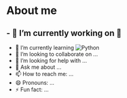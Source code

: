 # About me

## - 🔭 I’m currently working on 🍹
- 🌱 I’m currently learning ![Python](https://7tv.app/emotes/01HMES07V800070FCM1Q64QDGR)
- 👯 I’m looking to collaborate on ...
- 🤔 I’m looking for help with ...
- 💬 Ask me about ...
- 📫 How to reach me: ...
- 😄 Pronouns: ...
- ⚡ Fun fact: ...

